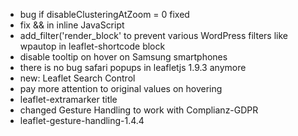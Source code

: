 * bug if disableClusteringAtZoom = 0 fixed
* fix && in inline JavaScript
* add_filter('render_block' to prevent various WordPress filters like wpautop in leaflet-shortcode block
* disable tooltip on hover on Samsung smartphones
* there is no bug safari popups in leafletjs 1.9.3 anymore
* new: Leaflet Search Control
* pay more attention to original values on hovering
* leaflet-extramarker title
* changed Gesture Handling to work with Complianz-GDPR
* leaflet-gesture-handling-1.4.4
